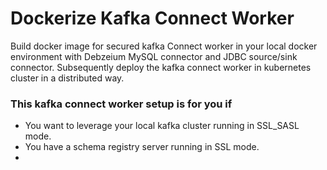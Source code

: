 # Dockerize Kafka Connect Worker

Build docker image for secured kafka Connect worker in your local docker environment with Debzeium MySQL connector and JDBC source/sink connector. Subsequently deploy the kafka connect worker in kubernetes cluster in a distributed way. 

### This kafka connect worker setup is for you if
 -  You want to leverage your local kafka cluster running in SSL_SASL mode.
 -  You have a schema registry server running in SSL mode.
 -  

<!--stackedit_data:
eyJoaXN0b3J5IjpbNzAzODY1ODk5XX0=
-->